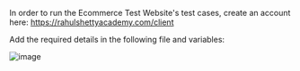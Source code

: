 In order to run the Ecommerce Test Website's test cases, create an account here: https://rahulshettyacademy.com/client

Add the required details in the following file and variables:

![image](https://github.com/user-attachments/assets/e8f6f7c3-8626-4308-8397-c628ec72952a)
